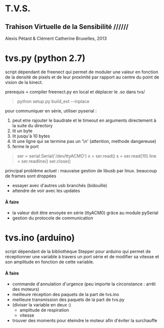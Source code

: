 T.V.S.
===========================================

Trahison Virtuelle de la Sensibilité //////
-------------------------------------------

Alexis Pétard & Clément Catherine
Bruxelles, 2013

# tvs.py (python 2.7)
script dépendant de freenect qui permet de moduler une valeur en fonction de la densité de pixels et de leur proximité par rapport au centre du point de vision de la kinect.

prerequis = compiler freenect.py en local et déplacer le .so dans tvs/
> python setup.py build_ext --inplace

pour communiquer en série, utiliser pyserial :
1. peut etre rajouter le baudrate et le timeout en arguments directement à la suite du directory
2. lit un byte
3. lit jusqu'à 10 bytes
4. lit une ligne qui se termine pas un '\n' (attention, methode dangereuse)
5. ferme le port

> ser = serial.Serial('/dev/ttyACMO')
> x = ser.read()
> s = ser.read(10)
> line = ser.readline()
> ser.close()


principal problème actuel : mauvaise gestion de libusb par linux. beaucoup de frames sont droppées
- essayer avec d'autres usb branchés (bidouille)
- attendre de voir avec les updates

#### À faire 
* la valeur doit être envoyée en série (ttyACM0) grâce au module pySerial
* gestion du protocole de communication

# tvs.ino (arduino)
script dépendant de la bibliothèque Stepper pour arduino qui permet de réceptionner une variable à travers un port série et de modifier sa vitesse et son amplitude en fonction de cette variable.

#### À faire 
* commande d'annulation d'urgence (peu importe la circonstance : arrêt des moteurs)
* meilleure réception des paquets de la part de tvs.ino
* meilleure transmission des paquets de la part de tvs.py
* (diviser la variable en deux :)
    * amplitude de respiration
    * vitesse
* trouver des moments pour éteindre le moteur afin d'éviter la surchauffe

